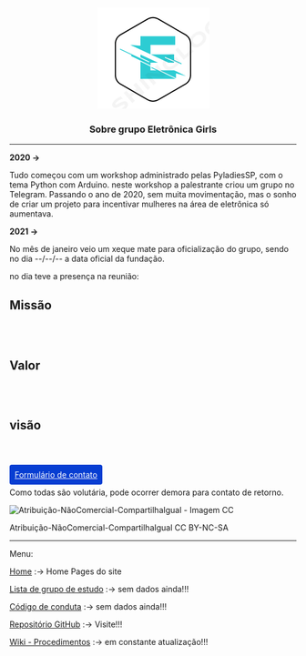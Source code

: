 <div style="text-align:center;">
<img src="../favicon.ico" alt="Logo">
  <h3>Sobre grupo Eletrônica Girls</h3>
</div>

---
**2020 ->**

Tudo começou com um workshop administrado pelas PyladiesSP, com o tema Python com Arduino. neste workshop a palestrante criou um grupo no Telegram. Passando o ano de 2020, sem muita movimentação, mas o sonho de criar um projeto para incentivar mulheres na área de eletrônica só aumentava.

**2021 ->**

No mês de janeiro veio um xeque mate para oficialização do grupo, sendo no dia --/--/-- a data oficial da fundação.

no dia teve a presença na reunião:




## Missão
<BR><BR>

## Valor
<BR><BR>

## visão
<BR><BR>
  
<a style="size: 32; Background: #073ED2; color: #fff; padding: 9px; border-radius: 4px;" href="https://forms.gle/SDPHqSZyyVhVXfG">Formulário de contato</a>

Como todas são volutária, pode ocorrer demora para contato de retorno.


![Atribuição-NãoComercial-CompartilhaIgual - Imagem CC](https://licensebuttons.net/l/by-nc-sa/3.0/88x31.png)

Atribuição-NãoComercial-CompartilhaIgual
CC BY-NC-SA

 ---
 Menu: 

[Home](https://eletronicagirls.github.io/) :-> Home Pages do site

[Lista de grupo de estudo](https://eletronicagirls.github.io/grupos-estudos/) :-> sem dados ainda!!!

[Código de conduta](https://github.com/eletronicagirls/codigo-conduta/) :-> sem dados ainda!!!

[Repositório GitHub](https://github.com/eletronicagirls) :-> Visite!!!

[Wiki - Procedimentos](https://github.com/eletronicagirls/eletronicagirls.github.io/wiki) :-> em constante atualização!!!
